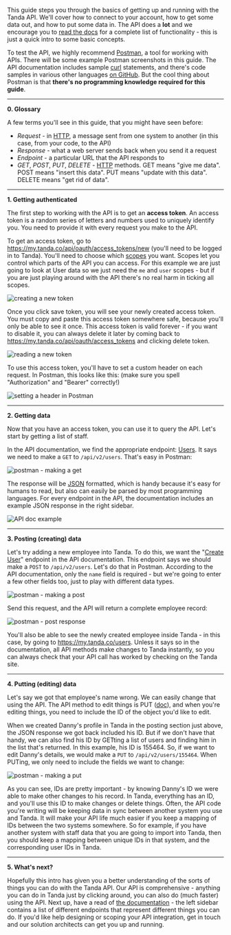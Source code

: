 This guide steps you through the basics of getting up and running with the Tanda API. We'll cover how to connect to your account, how to get some data out, and how to put some data in. The API does a **lot** and we encourage you to [read the docs](https://my.tanda.co/api/v2/documentation) for a complete list of functionality - this is just a quick intro to some basic concepts.

To test the API, we highly recommend [Postman](https://www.getpostman.com/), a tool for working with APIs. There will be some example Postman screenshots in this guide. The API documentation includes sample [curl](https://curl.haxx.se/) statements, and there's code samples in various other languages [on GitHub](https://github.com/TandaHQ/api-v2-code-samples). But the cool thing about Postman is that **there's no programming knowledge required for this guide**.

-----------------

**0. Glossary**

A few terms you'll see in this guide, that you might have seen before:

- *Request* - in [HTTP](https://en.wikipedia.org/wiki/Hypertext_Transfer_Protocol#Request_methods), a message sent from one system to another (in this case, from your code, to the API)
- *Response* - what a web server sends back when you send it a request
- *Endpoint* - a particular URL that the API responds to
- *GET*, *POST*, *PUT*, *DELETE* - [HTTP](https://en.wikipedia.org/wiki/Hypertext_Transfer_Protocol#Request_methods) methods. GET means "give me data". POST means "insert this data". PUT means "update with this data". DELETE means "get rid of data".

-----------------

**1. Getting authenticated**

The first step to working with the API is to get an **access token**. An access token is a random series of letters and numbers used to uniquely identify you. You need to provide it with every request you make to the API.

To get an access token, go to https://my.tanda.co/api/oauth/access_tokens/new (you'll need to be logged in to Tanda). You'll need to choose which [scopes](https://my.tanda.co/api/v2/documentation#header-scopes) you want. Scopes let you control which parts of the API you can access. For this example we are just going to look at User data so we just need the `me` and `user` scopes - but if you are just playing around with the API there's no real harm in ticking all scopes.

![creating a new token](new_token.png)

Once you click save token, you will see your newly created access token. You must copy and paste this access token somewhere safe, because you'll only be able to see it once. This access token is valid forever - if you want to disable it, you can always delete it later by coming back to https://my.tanda.co/api/oauth/access_tokens and clicking delete token.

![reading a new token](post_new_token.png)

To use this access token, you'll have to set a custom header on each request. In Postman, this looks like this: (make sure you spell "Authorization" and "Bearer" correctly!)

![setting a header in Postman](header.png)

-----------------

**2. Getting data**

Now that you have an access token, you can use it to query the API. Let's start by getting a list of staff.

In the API documentation, we find the appropriate endpoint: [Users](https://my.tanda.co/api/v2/documentation#users). It says we need to make a `GET` to `/api/v2/users`. That's easy in Postman:

![postman - making a get](get.png)

The response will be [JSON](https://en.wikipedia.org/wiki/JSON) formatted, which is handy because it's easy for humans to read, but also can easily be parsed by most programming languages. For every endpoint in the API, the documentation includes an example JSON response in the right sidebar.

![API doc example](sidebar.png)

-----------------

**3. Posting (creating) data**

Let's try adding a new employee into Tanda. To do this, we want the "[Create User](https://my.tanda.co/api/v2/documentation#users-user-list-post)" endpoint in the API documentation. This endpoint says we should make a `POST` to `/api/v2/users`. Let's do that in Postman. According to the API documentation, only the `name` field is required - but we're going to enter a few other fields too, just to play with different data types.

![postman - making a post](post.png)

Send this request, and the API will return a complete employee record:

![postman - post response](response.png)

You'll also be able to see the newly created employee inside Tanda - in this case, by going to https://my.tanda.co/users. Unless it says so in the documentation, all API methods make changes to Tanda instantly, so you can always check that your API call has worked by checking on the Tanda site.

-----------------

**4. Putting (editing) data**

Let's say we got that employee's name wrong. We can easily change that using the API. The API method to edit things is PUT ([doc](https://my.tanda.co/api/v2/documentation#users-user-put)), and when you're editing things, you need to include the ID of the object you'd like to edit.

When we created Danny's profile in Tanda in the posting section just above, the JSON response we got back included his ID. But if we don't have that handy, we can also find his ID by GETting a list of users and finding him in the list that's returned. In this example, his ID is 155464. So, if we want to edit Danny's details, we would make a `PUT` to `/api/v2/users/155464`. When PUTing, we only need to include the fields we want to change:

![postman - making a put](put.png)

As you can see, IDs are pretty important - by knowing Danny's ID we were able to make other changes to his record. In Tanda, everything has an ID, and you'll use this ID to make changes or delete things. Often, the API code you're writing will be keeping data in sync between another system you use and Tanda. It will make your API life much easier if you keep a mapping of IDs between the two systems somewhere. So for example, if you have another system with staff data that you are going to import into Tanda, then you should keep a mapping between unique IDs in that system, and the corresponding user IDs in Tanda.

-----------------

**5. What's next?**

Hopefully this intro has given you a better understanding of the sorts of things you can do with the Tanda API. Our API is comprehensive - anything you can do in Tanda just by clicking around, you can also do (much faster) using the API. Next up, have a read of [the documentation](https://my.tanda.co/api/v2/documentation) - the left sidebar contains a list of different endpoints that represent different things you can do. If you'd like help designing or scoping your API integration, get in touch and our solution architects can get you up and running.

